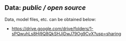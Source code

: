 ## Data: *public / open source*
Data, model files, etc. can be obtained below:
* https://drive.google.com/drive/folders/1-sPQwuhLs8Hj9Q8QkSHJjDwJ79Og9CvX?usp=sharing
